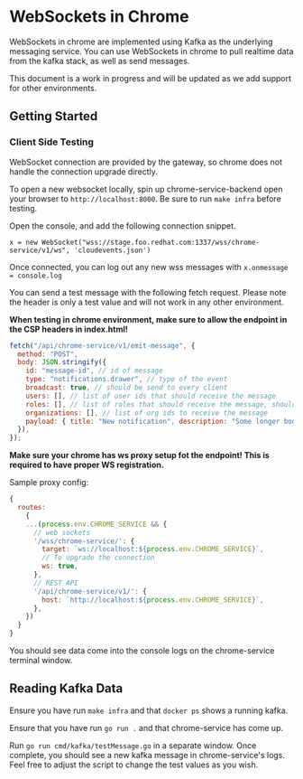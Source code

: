 # WebSockets in Chrome

WebSockets in chrome are implemented using Kafka as the underlying messaging service. You can use WebSockets 
in chrome to pull realtime data from the kafka stack, as well as send messages. 

This document is a work in progress and will be updated as we add support for other environments.

## Getting Started

### Client Side Testing

WebSocket connection are provided by the gateway, so chrome does not handle the
connection upgrade directly. 

To open a new websocket locally, spin up chrome-service-backend open your browser to `http://localhost:8000`. Be sure to run `make infra` before testing.

Open the console, and add the following connection snippet.

`x = new WebSocket("wss://stage.foo.redhat.com:1337/wss/chrome-service/v1/ws", 'cloudevents.json')`

Once connected, you can log out any new wss messages with `x.onmessage = console.log`

You can send a test message with the following fetch request. Please note the 
header is only a test value and will not work in any other environment.

**When testing in chrome environment, make sure to allow the endpoint in the CSP headers in index.html!**

``` javascript
fetch("/api/chrome-service/v1/emit-message", {
  method: "POST",
  body: JSON.stringify({
    id: "message-id", // id of message
    type: "notifications.drawer", // type of the event
    broadcast: true, // should be send to every client
    users: [], // list of user ids that should receive the message
    roles: [], // list of roles that should receive the message, should be used with organizations only
    organizations: [], // list of org ids to receive the message
    payload: { title: "New notification", description: "Some longer body" },
  }),
});
```

**Make sure your chrome has ws proxy setup fot the endpoint! This is required to have proper WS registration.**

Sample proxy config:
```jsx
{ 
  routes:
    {
    ...(process.env.CHROME_SERVICE && {
      // web sockets
      '/wss/chrome-service/': {
        target: `ws://localhost:${process.env.CHROME_SERVICE}`,
        // To upgrade the connection
        ws: true,
      },
      // REST API
      '/api/chrome-service/v1/': {
        host: `http://localhost:${process.env.CHROME_SERVICE}`,
      },
    })
  }
}
```

You should see data come into the console logs on the chrome-service terminal window.

## Reading Kafka Data

Ensure you have run `make infra` and that `docker ps` shows a running kafka.

Ensure that you have run `go run .` and that chrome-service has come up.

Run `go run cmd/kafka/testMessage.go` in a separate window. Once complete, you should see a new kafka message in chrome-service's logs. Feel free to adjust the script to change the test values as you wish. 

